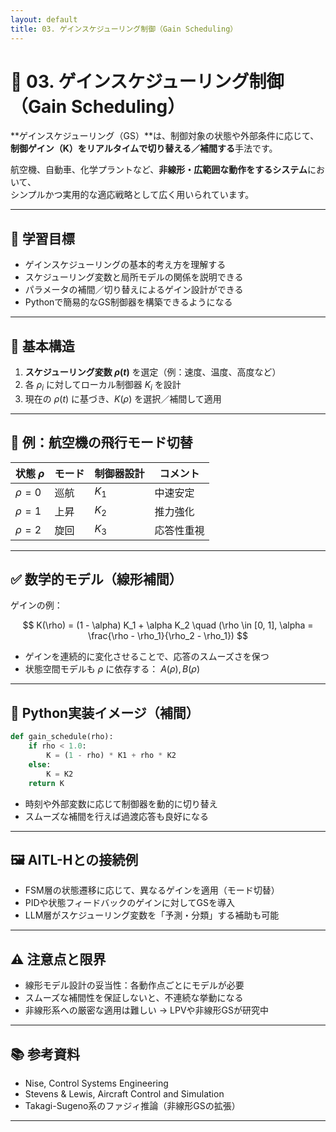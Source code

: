 ```yaml
---
layout: default
title: 03. ゲインスケジューリング制御（Gain Scheduling）
---
```


<!-- MathJax support for both inline and block math -->
<script type="text/javascript">
  window.MathJax = {
    tex: { inlineMath: [['$', '$'], ['\\(', '\\)']] },
    svg: { fontCache: 'global' }
  };
</script>
<script type="text/javascript"
  async
  src="https://cdn.jsdelivr.net/npm/mathjax@3/es5/tex-mml-chtml.js">
</script>

# 🔀 03. ゲインスケジューリング制御（Gain Scheduling）

**ゲインスケジューリング（GS）**は、制御対象の状態や外部条件に応じて、  
**制御ゲイン（K）をリアルタイムで切り替える／補間する**手法です。

航空機、自動車、化学プラントなど、**非線形・広範囲な動作をするシステム**において、  
シンプルかつ実用的な適応戦略として広く用いられています。

---

## 🎯 学習目標

- ゲインスケジューリングの基本的考え方を理解する  
- スケジューリング変数と局所モデルの関係を説明できる  
- パラメータの補間／切り替えによるゲイン設計ができる  
- Pythonで簡易的なGS制御器を構築できるようになる

---

## 🔧 基本構造

1. **スケジューリング変数 $\rho(t)$** を選定（例：速度、温度、高度など）  
2. 各 $\rho_i$ に対してローカル制御器 $K_i$ を設計  
3. 現在の $\rho(t)$ に基づき、$K(\rho)$ を選択／補間して適用

---

## 📘 例：航空機の飛行モード切替

| 状態 $\rho$ | モード      | 制御器設計 | コメント |
|-------------|-------------|-------------|----------|
| $\rho = 0$  | 巡航       | $K_1$       | 中速安定 |
| $\rho = 1$  | 上昇       | $K_2$       | 推力強化 |
| $\rho = 2$  | 旋回       | $K_3$       | 応答性重視 |

---

## ✅ 数学的モデル（線形補間）

ゲインの例：

$$
K(\rho) = (1 - \alpha) K_1 + \alpha K_2 \quad (\rho \in [0, 1], \alpha = \frac{\rho - \rho_1}{\rho_2 - \rho_1})
$$

- ゲインを連続的に変化させることで、応答のスムーズさを保つ  
- 状態空間モデルも $\rho$ に依存する： $A(\rho), B(\rho)$

---

## 🧪 Python実装イメージ（補間）

```python
def gain_schedule(rho):
    if rho < 1.0:
        K = (1 - rho) * K1 + rho * K2
    else:
        K = K2
    return K
```

- 時刻や外部変数に応じて制御器を動的に切り替え
- スムーズな補間を行えば過渡応答も良好になる

---

## 🖼️ AITL-Hとの接続例
- FSM層の状態遷移に応じて、異なるゲインを適用（モード切替）
- PIDや状態フィードバックのゲインに対してGSを導入
- LLM層がスケジューリング変数を「予測・分類」する補助も可能

---

## ⚠️ 注意点と限界
- 線形モデル設計の妥当性：各動作点ごとにモデルが必要
- スムーズな補間性を保証しないと、不連続な挙動になる
- 非線形系への厳密な適用は難しい → LPVや非線形GSが研究中

---

## 📚 参考資料
- Nise, Control Systems Engineering
- Stevens & Lewis, Aircraft Control and Simulation
- Takagi-Sugeno系のファジィ推論（非線形GSの拡張）

---
